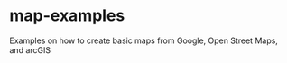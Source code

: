 map-examples
============

Examples on how to create basic maps from Google, Open Street Maps, and arcGIS
